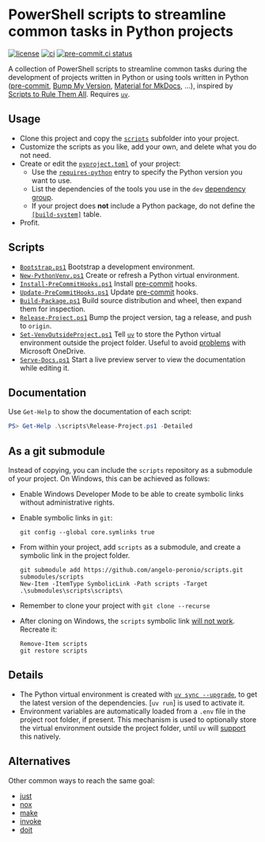 # PowerShell scripts to streamline common tasks in Python projects

[![license](https://img.shields.io/github/license/angelo-peronio/scripts)](https://github.com/angelo-peronio/scripts/blob/master/LICENSE)
[![ci](https://github.com/angelo-peronio/scripts/actions/workflows/ci.yaml/badge.svg)](https://github.com/angelo-peronio/scripts/actions/workflows/ci.yaml)
[![pre-commit.ci status](https://results.pre-commit.ci/badge/github/angelo-peronio/scripts/master.svg)](https://results.pre-commit.ci/latest/github/angelo-peronio/scripts/master)

A collection of PowerShell scripts to streamline common tasks during the development of projects written in Python or using tools written in Python ([pre-commit](https://pre-commit.com/), [Bump My Version](https://callowayproject.github.io/bump-my-version/), [Material for MkDocs](https://squidfunk.github.io/mkdocs-material/), …), inspired by [Scripts to Rule Them All](https://github.blog/engineering/scripts-to-rule-them-all/). Requires [`uv`](https://docs.astral.sh/uv).

## Usage

* Clone this project and copy the [`scripts`](scripts) subfolder into your project.
* Customize the scripts as you like, add your own, and delete what you do not need.
* Create or edit the [`pyproject.toml`](https://packaging.python.org/en/latest/guides/writing-pyproject-toml/) of your project:
    * Use the [`requires-python`](https://packaging.python.org/en/latest/guides/writing-pyproject-toml/#python-requires) entry to specify the Python version you want to use.
    * List the dependencies of the tools you use in the `dev` [dependency group](https://packaging.python.org/en/latest/specifications/dependency-groups/).
    * If your project does **not** include a Python package, do not define the [`[build-system]`](https://packaging.python.org/en/latest/guides/writing-pyproject-toml/#declaring-the-build-backend) table.
* Profit.

## Scripts

* [`Bootstrap.ps1`](scripts/Bootstrap.ps1) Bootstrap a development environment.
* [`New-PythonVenv.ps1`](scripts/New-PythonVenv.ps1) Create or refresh a Python virtual environment.
* [`Install-PreCommitHooks.ps1`](scripts/Install-PreCommitHooks.ps1) Install [pre-commit](https://pre-commit.com/) hooks.
* [`Update-PreCommitHooks.ps1`](scripts/Update-PreCommitHooks.ps1) Update [pre-commit](https://pre-commit.com/) hooks.
* [`Build-Package.ps1`](scripts/Build-Package.ps1) Build source distribution and wheel, then expand them for inspection.
* [`Release-Project.ps1`](scripts/Release-Project.ps1) Bump the project version, tag a release, and push to `origin`.
* [`Set-VenvOutsideProject.ps1`](scripts/Set-VenvOutsideProject.ps1) Tell [`uv`](https://docs.astral.sh/uv) to store the Python virtual environment outside the project folder. Useful to avoid [problems](https://github.com/astral-sh/uv/issues/7906) with Microsoft OneDrive.
* [`Serve-Docs.ps1`](scripts/Serve-Docs.ps1) Start a live preview server to view the documentation while editing it.

## Documentation

Use `Get-Help` to show the documentation of each script:

```powershell
PS> Get-Help .\scripts\Release-Project.ps1 -Detailed
```

## As a git submodule

Instead of copying, you can include the `scripts` repository as a submodule of your project. On Windows, this can be achieved as follows:

* Enable Windows Developer Mode to be able to create symbolic links without administrative rights.
* Enable symbolic links in `git`:

    ```pwsh
    git config --global core.symlinks true
    ```

* From within your project, add `scripts` as a submodule, and create a symbolic link in the project folder.

    ```pwsh
    git submodule add https://github.com/angelo-peronio/scripts.git submodules/scripts
    New-Item -ItemType SymbolicLink -Path scripts -Target .\submodules\scripts\scripts\
    ```

* Remember to clone your project with `git clone --recurse`
* After cloning on Windows, the `scripts` symbolic link [will not work](https://stackoverflow.com/questions/5917249/git-symbolic-links-in-windows/59761201#comment136888044_59761201). Recreate it:

    ```pwsh
    Remove-Item scripts
    git restore scripts
    ```

## Details

* The Python virtual environment is created with [`uv sync --upgrade`](https://docs.astral.sh/uv/reference/cli/#uv-sync--upgrade), to get the latest version of the dependencies. [`uv run`] is used to activate it.
* Environment variables are automatically loaded from a `.env` file in the project root folder, if present. This mechanism is used to optionally store the virtual environment outside the project folder, until `uv` will [support](https://github.com/astral-sh/uv/issues/1495) this natively.

## Alternatives

Other common ways to reach the same goal:

* [just](https://just.systems/)
* [nox](https://nox.thea.codes/en/stable/cookbook.html)
* [make](https://www.gnu.org/software/make/)
* [invoke](https://www.pyinvoke.org/)
* [doit](https://pydoit.org/)
